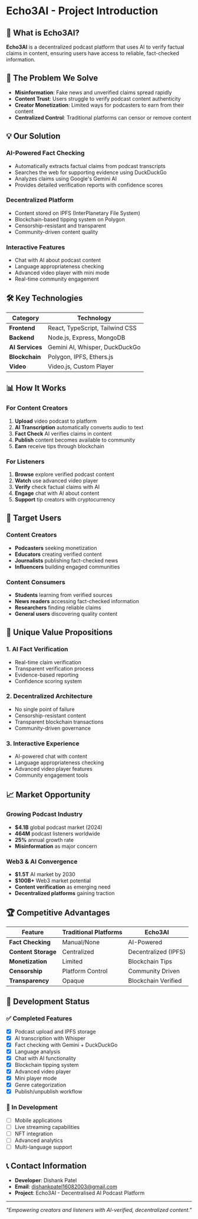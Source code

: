 # Echo3AI - Project Introduction

## 🎯 What is Echo3AI?

**Echo3AI** is a decentralized podcast platform that uses AI to verify factual claims in content, ensuring users have access to reliable, fact-checked information.

## 🚀 The Problem We Solve

- **Misinformation**: Fake news and unverified claims spread rapidly
- **Content Trust**: Users struggle to verify podcast content authenticity
- **Creator Monetization**: Limited ways for podcasters to earn from their content
- **Centralized Control**: Traditional platforms can censor or remove content

## 💡 Our Solution

### AI-Powered Fact Checking
- Automatically extracts factual claims from podcast transcripts
- Searches the web for supporting evidence using DuckDuckGo
- Analyzes claims using Google's Gemini AI
- Provides detailed verification reports with confidence scores

### Decentralized Platform
- Content stored on IPFS (InterPlanetary File System)
- Blockchain-based tipping system on Polygon
- Censorship-resistant and transparent
- Community-driven content quality

### Interactive Features
- Chat with AI about podcast content
- Language appropriateness checking
- Advanced video player with mini mode
- Real-time community engagement

## 🛠️ Key Technologies

| Category | Technology |
|----------|------------|
| **Frontend** | React, TypeScript, Tailwind CSS |
| **Backend** | Node.js, Express, MongoDB |
| **AI Services** | Gemini AI, Whisper, DuckDuckGo |
| **Blockchain** | Polygon, IPFS, Ethers.js |
| **Video** | Video.js, Custom Player |

## 📊 How It Works

### For Content Creators
1. **Upload** video podcast to platform
2. **AI Transcription** automatically converts audio to text
3. **Fact Check** AI verifies claims in content
4. **Publish** content becomes available to community
5. **Earn** receive tips through blockchain

### For Listeners
1. **Browse** explore verified podcast content
2. **Watch** use advanced video player
3. **Verify** check factual claims with AI
4. **Engage** chat with AI about content
5. **Support** tip creators with cryptocurrency

## 🎯 Target Users

### Content Creators
- **Podcasters** seeking monetization
- **Educators** creating verified content
- **Journalists** publishing fact-checked news
- **Influencers** building engaged communities

### Content Consumers
- **Students** learning from verified sources
- **News readers** accessing fact-checked information
- **Researchers** finding reliable claims
- **General users** discovering quality content

## 🌟 Unique Value Propositions

### 1. **AI Fact Verification**
- Real-time claim verification
- Transparent verification process
- Evidence-based reporting
- Confidence scoring system

### 2. **Decentralized Architecture**
- No single point of failure
- Censorship-resistant content
- Transparent blockchain transactions
- Community-driven governance

### 3. **Interactive Experience**
- AI-powered chat with content
- Language appropriateness checking
- Advanced video player features
- Community engagement tools

## 📈 Market Opportunity

### Growing Podcast Industry
- **$4.1B** global podcast market (2024)
- **464M** podcast listeners worldwide
- **25%** annual growth rate
- **Misinformation** as major concern

### Web3 & AI Convergence
- **$1.5T** AI market by 2030
- **$100B+** Web3 market potential
- **Content verification** as emerging need
- **Decentralized platforms** gaining traction

## 🏆 Competitive Advantages

| Feature | Traditional Platforms | Echo3AI |
|---------|---------------------|---------|
| **Fact Checking** | Manual/None | AI-Powered |
| **Content Storage** | Centralized | Decentralized (IPFS) |
| **Monetization** | Limited | Blockchain Tips |
| **Censorship** | Platform Control | Community Driven |
| **Transparency** | Opaque | Blockchain Verified |

## 🚀 Development Status

### ✅ Completed Features
- [x] Podcast upload and IPFS storage
- [x] AI transcription with Whisper
- [x] Fact checking with Gemini + DuckDuckGo
- [x] Language analysis
- [x] Chat with AI functionality
- [x] Blockchain tipping system
- [x] Advanced video player
- [x] Mini player mode
- [x] Genre categorization
- [x] Publish/unpublish workflow

### 🔄 In Development
- [ ] Mobile applications
- [ ] Live streaming capabilities
- [ ] NFT integration
- [ ] Advanced analytics
- [ ] Multi-language support

## 📞 Contact Information

- **Developer**: Dishank Patel
- **Email**: dishankpatel16082003@gmail.com
- **Project**: Echo3AI - Decentralised AI Podcast Platform

---

*"Empowering creators and listeners with AI-verified, decentralized content."* 
